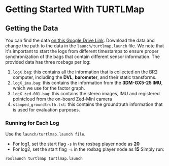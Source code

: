 # Getting Started With TURTLMap
## Getting the Data
You can find the data [on this Google Drive Link](https://drive.google.com/drive/folders/1qnpFIBM9dssAMrt2E_aTrE8YH2lJJM-i). Download the data and change the path to the data in the `launch/turtlmap.launch` file. We note that it's important to start the logs from different timestamps to ensure proper synchronization of the bags that contain different sensor information. The provided data has three rosbags per log:
1. `logX.bag`: this contains all the information that is collected on the BR2 computer, including the **DVL**, **barometer**, and their static transforms.
2. `logX_imu.bag`: this contains the information from the **3DM-GX5-25 IMU**, which we use for the factor graph.
3. `logX_zed-001.bag`: this contains the stereo images, IMU and registered pointcloud from the on-board Zed-Mini camera
4. `stamped_groundtruth.txt`: this contains the groundtruth information that is used for evaluation purposes.


### Running for Each Log
Use the `launch/turtlmap.launch file`.
- For log1, set the start flag `-s` in the rosbag player node as **20**
- For log2, set the start flag `-s` in the rosbag player node as **15**
Simply run:
```
roslaunch turtlmap turtlmap.launch
```

